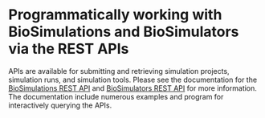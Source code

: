 # Programmatically working with BioSimulations and BioSimulators via the REST APIs

APIs are available for submitting and retrieving simulation projects, simulation runs, and simulation tools. Please see the documentation for the [BioSimulations REST API](https://api.biosimulations.org) and [BioSimulators REST API](https://api.biosimulators.org) for more information. The documentation include numerous examples and program for interactively querying the APIs.
